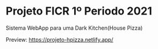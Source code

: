 <h1>Projeto FICR 1º Periodo 2021</h1>
<p>Sistema WebApp para uma Dark Kitchen(House Pizza)</p>
<p>Preview: <a href="https://projeto-hpizza.netlify.app/">https://projeto-hpizza.netlify.app/</a></p>